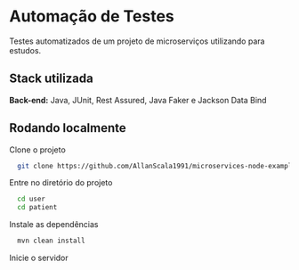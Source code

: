 # Automação de Testes

Testes automatizados de um projeto de microserviços utilizando para estudos.

## Stack utilizada

**Back-end:** Java, JUnit, Rest Assured, Java Faker e Jackson Data Bind


## Rodando localmente

Clone o projeto

```bash
  git clone https://github.com/AllanScala1991/microservices-node-example-tests
```

Entre no diretório do projeto

```bash
  cd user
  cd patient
```

Instale as dependências

```bash
  mvn clean install
```

Inicie o servidor
